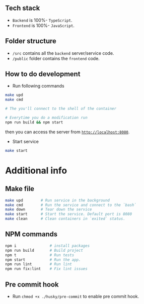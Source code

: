 ## Tech stack

- `Backend` is 100%- `TypeScript`.
- `Frontend` is 100%- `JavaScript`.

## Folder structure

- `/src` contains all the `backend` server/service code.
- `/public` folder contains the `frontend` code.

## How to do development

- Run following commands

```sh
make upd
make cmd

# The you'll connect to the shell of the container

# Everytime you do a modification run
npm run build && npm start
```

then you can access the server from [`http://localhost:8080`](http://localhost:8080).

- Start service

```sh
make start
```

# Additional info

## Make file

```sh
make upd        # Run service in the background
make cmd        # Run the service and connect to the `bash`
make down       # Tear down the service
make start      # Start the service. Default port is 8080
make clean      # Clean containers in `exited` status.
```

## NPM commands

```sh
npm i               # install packages
npm run build       # Build project
npm t               # Run tests
npm start           # Run the app.
npm run lint        # Run lint
npm run fix:lint    # Fix lint issues
```

## Pre commit hook

- Run `chmod +x ./husky/pre-commit` to enable pre commit hook.

